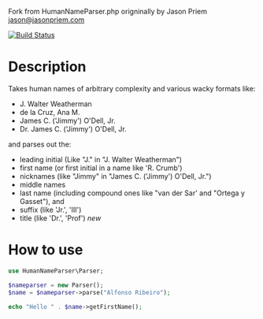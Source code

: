 Fork from HumanNameParser.php origninally by Jason Priem <jason@jasonpriem.com>

[![Build Status](https://travis-ci.org/davidgorges/HumanNameParser.php.png)](https://travis-ci.org/davidgorges/HumanNameParser.php)


# Description
Takes human names of arbitrary complexity and various wacky formats like:

* J. Walter Weatherman 
* de la Cruz, Ana M. 
* James C. ('Jimmy') O'Dell, Jr.
* Dr. James C. ('Jimmy') O'Dell, Jr.

and parses out the:

- leading initial (Like "J." in "J. Walter Weatherman")
- first name (or first initial in a name like 'R. Crumb')
- nicknames (like "Jimmy" in "James C. ('Jimmy') O'Dell, Jr.")
- middle names
- last name (including compound ones like "van der Sar' and "Ortega y Gasset"), and
- suffix (like 'Jr.', 'III')
- title (like 'Dr.', 'Prof') *new*


# How to use

```php
use HumanNameParser\Parser;

$nameparser = new Parser();
$name = $nameparser->parse("Alfonso Ribeiro");

echo "Hello " . $name->getFirstName();
```
